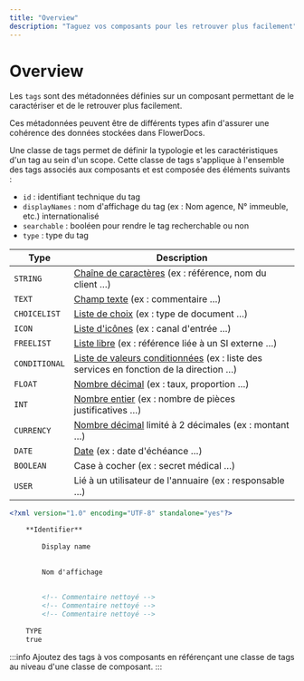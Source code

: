 ```yaml
---
title: "Overview"
description: "Taguez vos composants pour les retrouver plus facilement"
---
```


# Overview

Les `tags` sont des métadonnées définies sur un composant permettant de le caractériser et de le retrouver plus facilement. 

Ces métadonnées peuvent être de différents types afin d'assurer une cohérence des données stockées dans FlowerDocs.

Une classe de tags permet de définir la typologie et les caractéristiques d'un tag au sein d'un scope. 
Cette classe de tags s'applique à l'ensemble des tags associés aux composants et est composée des éléments suivants : 

* `id` : identifiant technique du tag
* `displayNames` : nom d'affichage du tag (ex : Nom agence, N° immeuble, etc.) internationalisé
* `searchable` : booléen pour rendre le tag recherchable ou non  
* `type` : type du tag

| Type | Description |
|------|---------------------|
| `STRING` | [Chaîne de caractères](textuel.md) (ex : référence, nom du client …) |
| `TEXT` | [Champ texte](textuel.md) (ex : commentaire …) |
| `CHOICELIST` | [Liste de choix](liste.md) (ex : type de document …) |
| `ICON` | [Liste d'icônes](liste.md) (ex : canal d'entrée …) |
| `FREELIST` | [Liste libre](liste.md) (ex : référence liée à un SI externe …) |
| `CONDITIONAL` | [Liste de valeurs conditionnées](conditionnel.md) (ex : liste des services en fonction de la direction …) |
| `FLOAT` | [Nombre décimal](numerique.md) (ex : taux, proportion …) |
| `INT` | [Nombre entier](numerique.md) (ex : nombre de pièces justificatives …) |
| `CURRENCY` | [Nombre décimal](numerique.md) limité à 2 décimales (ex : montant …) |
| `DATE` | [Date](date.md) (ex : date d'échéance …) |
| `BOOLEAN` | Case à cocher (ex : secret médical …) |
| `USER` | Lié à un utilisateur de l'annuaire (ex : responsable …) |

```xml
<?xml version="1.0" encoding="UTF-8" standalone="yes"?>

	**Identifier**
	
		Display name
	
	
		Nom d'affichage
	
	
        <!-- Commentaire nettoyé -->
        <!-- Commentaire nettoyé -->
        <!-- Commentaire nettoyé -->
    
	TYPE
    true

```

:::info
Ajoutez des tags à vos composants en référençant une classe de tags au niveau d'une classe de composant.
:::